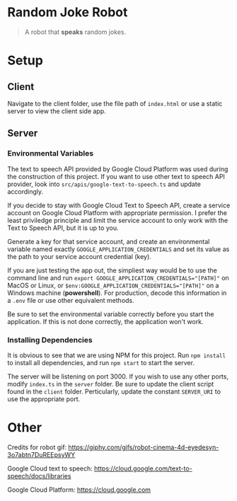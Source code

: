 # Random Joke Robot

> A robot that **speaks** random jokes.

# Setup

## Client

Navigate to the client folder, use the file path of `index.html` or use a static server to view the client side app.

## Server

### Environmental Variables

The text to speech API provided by Google Cloud Platform was used during the construction of this project.
If you want to use other text to speech API provider, look into `src/apis/google-text-to-speech.ts` and update accordingly.

If you decide to stay with Google Cloud Text to Speech API, create a service account on Google Cloud Platform with appropriate permission.
I prefer the least priviledge principle and limit the service account to only work with the Text to Speech API, but it is up to you.

Generate a key for that service account, and create an environmental variable named exactly `GOOGLE_APPLICATION_CREDENTIALS` and set its value as the path to your service account credential (key).

If you are just testing the app out, the simpliest way would be to use the command line and run `export GOOGLE_APPLICATION_CREDENTIALS="[PATH]"` on MacOS or Linux, or `$env:GOOGLE_APPLICATION_CREDENTIALS="[PATH]"` on a Windows machine (**powershell**).
For production, decode this information in a `.env` file or use other equivalent methods.

Be sure to set the environmental variable correctly before you start the application.
If this is not done correctly, the application won't work.

### Installing Dependencies

It is obvious to see that we are using NPM for this project.
Run `npm install` to install all dependencies, and run `npm start` to start the server.

The server will be listening on port 3000.
If you wish to use any other ports, modify `index.ts` in the `server` folder.
Be sure to update the client script found in the `client` folder.
Perticularly, update the constant `SERVER_URI` to use the appropriate port.

# Other

Credits for robot gif: https://giphy.com/gifs/robot-cinema-4d-eyedesyn-3o7abtn7DuREEpsyWY

Google Cloud text to speech: https://cloud.google.com/text-to-speech/docs/libraries

Google Cloud Platform: https://cloud.google.com
